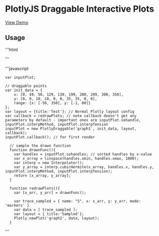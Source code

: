 # PlotlyJS Draggable Interactive Plots

[View Demo](https://amshenoy.github.io/plotlyjs-draggable)

## Usage
'''html
<link href="./plotly-draggable/draggable.css" rel="stylesheet" type="text/css"></link>
<script src="./plotly-draggable/draggable.js"></script>
<script src="./plotly-draggable/interpolator.js"></script>
'''

'''javascript
  
  	var inputPlot;
  
	// draggable points
	var init_data = {
		x: [0, 49, 50, 129, 130, 199, 200, 299, 300, 350],
		y: [0, 0, 10, 10, 0, 0, 35, 35, 0, 0],
		range: {x: [-50, 350], y: [-1, 80]}
	};
	var layout = {title:'Test'}; // Normal Plotly layout config
	var callback = redrawPlots; // note callback doesn't get any parameters by default - important ones are inputPlot.sohandle, inputPlot.interpMethod, inputPlot.interpTension
	inputPlot = new PlotlyDraggable('graph1', init_data, layout, callback);
	inputPlot.callback(); // for first render
  
	  // sample the drawn function
	  function drawnFunc(){
	    var handles = inputPlot.sohandles; // sorted handles by x-value
	    var x_array = linspace(handles.xmin, handles.xmax, 1000);
	    var interp = new Interpolator();
	    var y_array = interp.cubicHermite(x_array, handles.x, handles.y,  inputPlot.interpMethod, inputPlot.interpTension);
	    return [x_array, y_array];
	  }

	  function redrawPlots(){
	    var [x_arr, y_arr] = drawnFunc();

	    var trace_sampled = { name: "S", x: x_arr, y: y_arr, mode: 'markers' }
	    var data = [ trace_sampled ];
	    var layout = { title:'Sampled'};
	    Plotly.newPlot('graph2', data, layout);
	  }

'''
  

